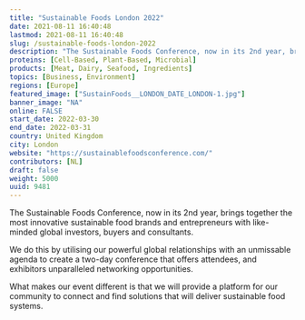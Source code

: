 ```yaml
---
title: "Sustainable Foods London 2022"
date: 2021-08-11 16:40:48
lastmod: 2021-08-11 16:40:48
slug: /sustainable-foods-london-2022
description: "The Sustainable Foods Conference, now in its 2nd year, brings together the most innovative sustainable food brands and entrepreneurs with like-minded global investors, buyers and consultants.We do this by utilising our powerful global relationships with an unmissable agenda to create a two-day conference that offers attendees, and exhibitors unparalleled networking opportunities.What makes our event different is that we will provide a platform for our community to connect and find solutions that will deliver sustainable food systems."
proteins: [Cell-Based, Plant-Based, Microbial]
products: [Meat, Dairy, Seafood, Ingredients]
topics: [Business, Environment]
regions: [Europe]
featured_image: ["SustainFoods__LONDON_DATE_LONDON-1.jpg"]
banner_image: "NA"
online: FALSE
start_date: 2022-03-30
end_date: 2022-03-31
country: United Kingdom
city: London
website: "https://sustainablefoodsconference.com/"
contributors: [NL]
draft: false
weight: 5000
uuid: 9481
---
```

<p>The Sustainable Foods Conference, now in its 2nd year, brings together the most innovative sustainable food brands and entrepreneurs with like-minded global investors, buyers and consultants.</p>
<p>We do this by utilising our powerful global relationships with an unmissable agenda to create a two-day conference that offers attendees, and exhibitors unparalleled networking opportunities.</p>
<p>What makes our event different is that we will provide a platform for our community to connect and find solutions that will deliver sustainable food systems.</p>
